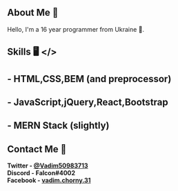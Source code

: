 ## About Me 📝
Hello, I'm a  16 year programmer from Ukraine 🌈.

## Skills 🖥️ </>


 ##  - HTML,CSS,BEM (and preprocessor)
 ##  - JavaScript,jQuery,React,Bootstrap
 ##  - MERN Stack (slightly)


## Contact Me 📱
**Twitter  - [@Vadim50983713](https://twitter.com/Vadim50983713)** <br>
**Discord  - Falcon#4002** <br>
**Facebook - [vadim.chorny.31](https://www.facebook.com/vadim.chorny.31/)** <br>
